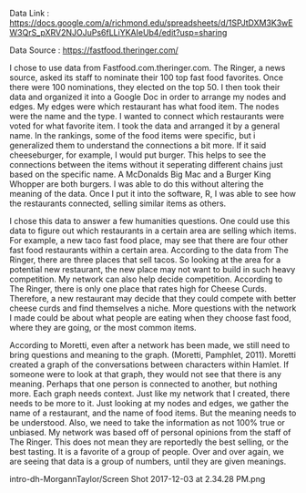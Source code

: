 Data Link : https://docs.google.com/a/richmond.edu/spreadsheets/d/1SPJtDXM3K3wEW3QrS_pXRV2NJOJuPs6fLLiYKAIeUb4/edit?usp=sharing

Data Source : https://fastfood.theringer.com/

I chose to use data from Fastfood.com.theringer.com. The Ringer, a news source, asked its staff to nominate their 100 top fast food favorites. Once there were 100 nominations, they elected on the top 50. I then took their data and organized it into a Google Doc in order to arrange my nodes and edges. My edges were which restaurant has what food item. The nodes were the name and the type. I wanted to connect which restaurants were voted for what favorite item. I took the data and arranged it by a general name. In the rankings, some of the food items were specific, but i generalized them to understand the connections a bit more. If it said cheeseburger, for example, I would put burger. This helps to see the connections between the items without it seperating different chains just based on the specific name. A McDonalds Big Mac and a Burger King Whopper are both burgers. I was able to do this without altering the meaning of the data. Once I put it into the software, R, I was able to see how the restaurants connected, selling similar items as others. 

I chose this data to answer a few humanities questions. One could use this data to figure out which restaurants in a certain area are selling which items. For example, a new taco fast food place, may see that there are four other fast food restaurants within a certain area. According to the data from The Ringer, there are three places that sell tacos. So looking at the area for a potential new restaurant, the new place may not want to build in such heavy competition. My network can also help decide competition. According to The Ringer, there is only one place that rates high for Cheese Curds. Therefore, a new restaurant may decide that they could compete with better cheese curds and find themselves a niche. More questions with the network I made could be about what people are eating when they choose fast food, where they are going, or the most common items. 

According to Moretti, even after a network has been made, we still need to bring questions and meaning to the graph. (Moretti, Pamphlet, 2011). Moretti created a graph of the conversations between characters within Hamlet. If someone were to look at that graph, they would not see that there is any meaning. Perhaps that one person is connected to another, but nothing more. Each graph needs context. Just like my network that I created, there needs to be more to it. Just looking at my nodes and edges, we gather the name of a restaurant, and the name of food items. But the meaning needs to be understood. Also, we need to take the information as not 100% true or unbiased. My network was based off of personal opinions from the staff of The Ringer. This does not mean they are reportedly the best selling, or the best tasting. It is a favorite of a group of people. Over and over again, we are seeing that data is a group of numbers, until they are given meanings. 

intro-dh-MorgannTaylor/Screen Shot 2017-12-03 at 2.34.28 PM.png
